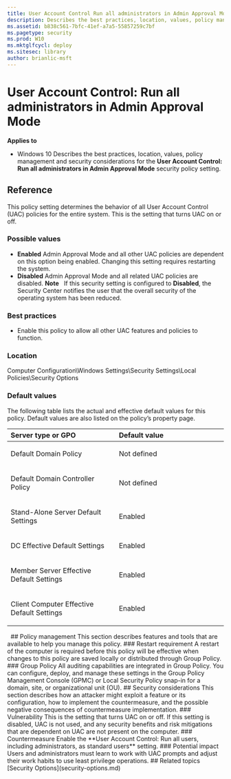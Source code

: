```yaml
---
title: User Account Control Run all administrators in Admin Approval Mode (Windows 10)
description: Describes the best practices, location, values, policy management and security considerations for the User Account Control Run all administrators in Admin Approval Mode security policy setting.
ms.assetid: b838c561-7bfc-41ef-a7a5-55857259c7bf
ms.pagetype: security
ms.prod: W10
ms.mktglfcycl: deploy
ms.sitesec: library
author: brianlic-msft
---
```

# User Account Control: Run all administrators in Admin Approval Mode
**Applies to**
-   Windows 10
Describes the best practices, location, values, policy management and security considerations for the **User Account Control: Run all administrators in Admin Approval Mode** security policy setting.
## Reference
This policy setting determines the behavior of all User Account Control (UAC) policies for the entire system. This is the setting that turns UAC on or off.
### Possible values
-   **Enabled**
    Admin Approval Mode and all other UAC policies are dependent on this option being enabled. Changing this setting requires restarting the system.
-   **Disabled**
    Admin Approval Mode and all related UAC policies are disabled.
    **Note**  
    If this security setting is configured to **Disabled**, the Security Center notifies the user that the overall security of the operating system has been reduced.
     
### Best practices
-   Enable this policy to allow all other UAC features and policies to function.
### Location
Computer Configuration\\Windows Settings\\Security Settings\\Local Policies\\Security Options
### Default values
The following table lists the actual and effective default values for this policy. Default values are also listed on the policy’s property page.
<table>
<colgroup>
<col width="50%" />
<col width="50%" />
</colgroup>
<thead>
<tr class="header">
<th align="left">Server type or GPO</th>
<th align="left">Default value</th>
</tr>
</thead>
<tbody>
<tr class="odd">
<td align="left"><p>Default Domain Policy</p></td>
<td align="left"><p>Not defined</p></td>
</tr>
<tr class="even">
<td align="left"><p>Default Domain Controller Policy</p></td>
<td align="left"><p>Not defined</p></td>
</tr>
<tr class="odd">
<td align="left"><p>Stand-Alone Server Default Settings</p></td>
<td align="left"><p>Enabled</p></td>
</tr>
<tr class="even">
<td align="left"><p>DC Effective Default Settings</p></td>
<td align="left"><p>Enabled</p></td>
</tr>
<tr class="odd">
<td align="left"><p>Member Server Effective Default Settings</p></td>
<td align="left"><p>Enabled</p></td>
</tr>
<tr class="even">
<td align="left"><p>Client Computer Effective Default Settings</p></td>
<td align="left"><p>Enabled</p></td>
</tr>
</tbody>
</table>
 
## Policy management
This section describes features and tools that are available to help you manage this policy.
### Restart requirement
A restart of the computer is required before this policy will be effective when changes to this policy are saved locally or distributed through Group Policy.
### Group Policy
All auditing capabilities are integrated in Group Policy. You can configure, deploy, and manage these settings in the Group Policy Management Console (GPMC) or Local Security Policy snap-in for a domain, site, or organizational unit (OU).
## Security considerations
This section describes how an attacker might exploit a feature or its configuration, how to implement the countermeasure, and the possible negative consequences of countermeasure implementation.
### Vulnerability
This is the setting that turns UAC on or off. If this setting is disabled, UAC is not used, and any security benefits and risk mitigations that are dependent on UAC are not present on the computer.
### Countermeasure
Enable the **User Account Control: Run all users, including administrators, as standard users** setting.
### Potential impact
Users and administrators must learn to work with UAC prompts and adjust their work habits to use least privilege operations.
## Related topics
[Security Options](security-options.md)
 
 
